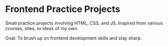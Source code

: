 # Frontend Practice Projects

Small practice projects involving HTML, CSS, and JS. Inspired from various courses, sites, or ideas of my own.

Goal: To brush up on frontend development skills and stay sharp.